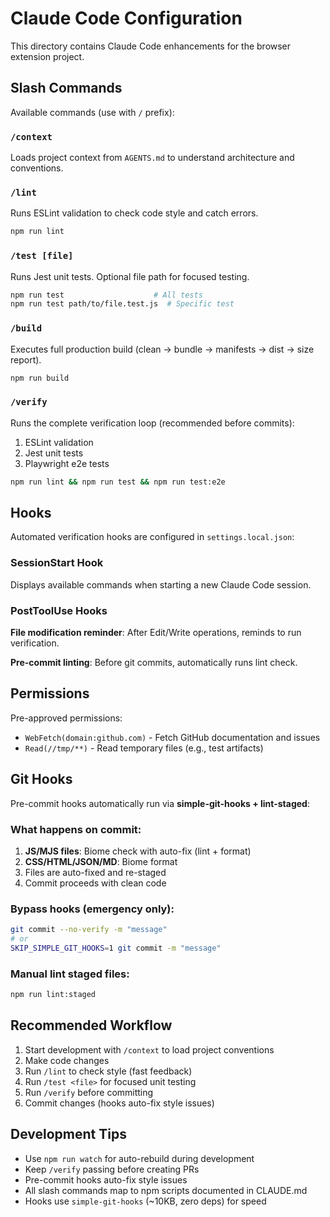 # Claude Code Configuration

This directory contains Claude Code enhancements for the browser extension project.

## Slash Commands

Available commands (use with `/` prefix):

### `/context`
Loads project context from `AGENTS.md` to understand architecture and conventions.

### `/lint`
Runs ESLint validation to check code style and catch errors.
```bash
npm run lint
```

### `/test [file]`
Runs Jest unit tests. Optional file path for focused testing.
```bash
npm run test                    # All tests
npm run test path/to/file.test.js  # Specific test
```

### `/build`
Executes full production build (clean → bundle → manifests → dist → size report).
```bash
npm run build
```

### `/verify`
Runs the complete verification loop (recommended before commits):
1. ESLint validation
2. Jest unit tests
3. Playwright e2e tests

```bash
npm run lint && npm run test && npm run test:e2e
```

## Hooks

Automated verification hooks are configured in `settings.local.json`:

### SessionStart Hook
Displays available commands when starting a new Claude Code session.

### PostToolUse Hooks

**File modification reminder**: After Edit/Write operations, reminds to run verification.

**Pre-commit linting**: Before git commits, automatically runs lint check.

## Permissions

Pre-approved permissions:
- `WebFetch(domain:github.com)` - Fetch GitHub documentation and issues
- `Read(//tmp/**)` - Read temporary files (e.g., test artifacts)

## Git Hooks

Pre-commit hooks automatically run via **simple-git-hooks + lint-staged**:

### What happens on commit:
1. **JS/MJS files**: Biome check with auto-fix (lint + format)
2. **CSS/HTML/JSON/MD**: Biome format
3. Files are auto-fixed and re-staged
4. Commit proceeds with clean code

### Bypass hooks (emergency only):
```bash
git commit --no-verify -m "message"
# or
SKIP_SIMPLE_GIT_HOOKS=1 git commit -m "message"
```

### Manual lint staged files:
```bash
npm run lint:staged
```

## Recommended Workflow

1. Start development with `/context` to load project conventions
2. Make code changes
3. Run `/lint` to check style (fast feedback)
4. Run `/test <file>` for focused unit testing
5. Run `/verify` before committing
6. Commit changes (hooks auto-fix style issues)

## Development Tips

- Use `npm run watch` for auto-rebuild during development
- Keep `/verify` passing before creating PRs
- Pre-commit hooks auto-fix style issues
- All slash commands map to npm scripts documented in CLAUDE.md
- Hooks use `simple-git-hooks` (~10KB, zero deps) for speed
